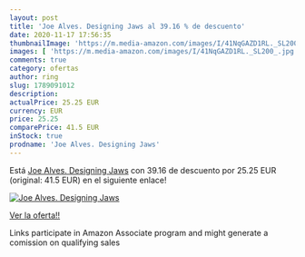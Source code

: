 ```yaml
---
layout: post
title: 'Joe Alves. Designing Jaws al 39.16 % de descuento'
date: 2020-11-17 17:56:35
thumbnailImage: 'https://m.media-amazon.com/images/I/41NqGAZD1RL._SL200_.jpg'
images: [ 'https://m.media-amazon.com/images/I/41NqGAZD1RL._SL200_.jpg' ]
comments: true
category: ofertas
author: ring
slug: 1789091012
description:
actualPrice: 25.25 EUR
currency: EUR
price: 25.25
comparePrice: 41.5 EUR
inStock: true
prodname: 'Joe Alves. Designing Jaws'
---
```


Está [Joe Alves. Designing Jaws](https://www.amazon.es/dp/1789091012/?tag=tolees-21) con 39.16 de descuento por 25.25 EUR (original: 41.5 EUR) en el siguiente enlace!

[![Joe Alves. Designing Jaws](https://m.media-amazon.com/images/I/41NqGAZD1RL._SL200_.jpg)](https://www.amazon.es/dp/1789091012/?tag=tolees-21)

[Ver la oferta!!](https://www.amazon.es/dp/1789091012/?tag=tolees-21)

Links participate in Amazon Associate program and might generate a comission on qualifying sales


